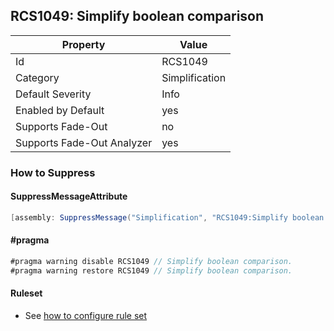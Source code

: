 ## RCS1049: Simplify boolean comparison

Property | Value
--- | --- 
Id | RCS1049
Category | Simplification
Default Severity | Info
Enabled by Default | yes
Supports Fade-Out | no
Supports Fade-Out Analyzer | yes

### How to Suppress

#### SuppressMessageAttribute

```csharp
[assembly: SuppressMessage("Simplification", "RCS1049:Simplify boolean comparison.", Justification = "<Pending>")]
```

#### \#pragma

```csharp
#pragma warning disable RCS1049 // Simplify boolean comparison.
#pragma warning restore RCS1049 // Simplify boolean comparison.
```

#### Ruleset

* See [how to configure rule set](../HowToConfigureAnalyzers.md)

